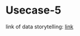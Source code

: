 # Usecase-5
link of data storytelling: [link](https://labjad-elx357qxd9n2f85dyscwku.streamlit.app/)
